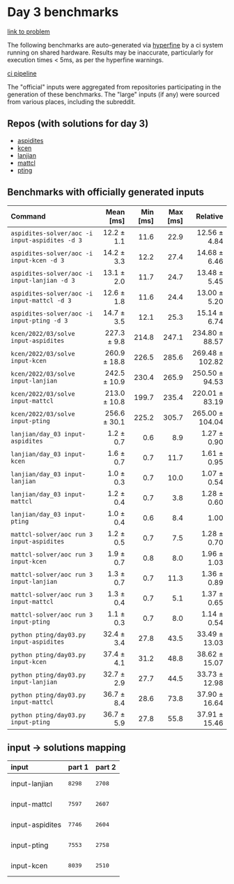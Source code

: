 # Day 3 benchmarks

[link to problem](http://adventofcode.com/2022/day/3)

The following benchmarks are auto-generated via [hyperfine](https://github.com/sharkdp/hyperfine) by a ci system running on shared hardware. Results may be inaccurate, particularly for execution times < 5ms, as per the hyperfine warnings.

[ci pipeline](http://ci.papercode.net:8080/teams/aoc2022/pipelines/aoc-compare-2022)

The "official" inputs were aggregated from repositories participating in the generation of these benchmarks. The "large" inputs (if any) were sourced from various places, including the subreddit.

## Repos (with solutions for day 3)


- [aspidites](https://github.com/aspidites/aoc2022)
- [kcen](https://github.com/kcen/AdventOfCode)
- [lanjian](https://github.com/LanJian/aoc-2022)
- [mattcl](https://github.com/mattcl/aoc2022)
- [pting](https://github.com/pting/aoc2022)

## Benchmarks with officially generated inputs
| Command | Mean [ms] | Min [ms] | Max [ms] | Relative |
|:---|---:|---:|---:|---:|
| `aspidites-solver/aoc -i input-aspidites -d 3` | 12.2 ± 1.1 | 11.6 | 22.9 | 12.56 ± 4.84 |
| `aspidites-solver/aoc -i input-kcen -d 3` | 14.2 ± 3.3 | 12.2 | 27.4 | 14.68 ± 6.46 |
| `aspidites-solver/aoc -i input-lanjian -d 3` | 13.1 ± 2.0 | 11.7 | 24.7 | 13.48 ± 5.45 |
| `aspidites-solver/aoc -i input-mattcl -d 3` | 12.6 ± 1.8 | 11.6 | 24.4 | 13.00 ± 5.20 |
| `aspidites-solver/aoc -i input-pting -d 3` | 14.7 ± 3.5 | 12.1 | 25.3 | 15.14 ± 6.74 |
| `kcen/2022/03/solve input-aspidites` | 227.3 ± 9.8 | 214.8 | 247.1 | 234.80 ± 88.57 |
| `kcen/2022/03/solve input-kcen` | 260.9 ± 18.8 | 226.5 | 285.6 | 269.48 ± 102.82 |
| `kcen/2022/03/solve input-lanjian` | 242.5 ± 10.9 | 230.4 | 265.9 | 250.50 ± 94.53 |
| `kcen/2022/03/solve input-mattcl` | 213.0 ± 10.8 | 199.7 | 235.4 | 220.01 ± 83.19 |
| `kcen/2022/03/solve input-pting` | 256.6 ± 30.1 | 225.2 | 305.7 | 265.00 ± 104.04 |
| `lanjian/day_03 input-aspidites` | 1.2 ± 0.7 | 0.6 | 8.9 | 1.27 ± 0.90 |
| `lanjian/day_03 input-kcen` | 1.6 ± 0.7 | 0.7 | 11.7 | 1.61 ± 0.95 |
| `lanjian/day_03 input-lanjian` | 1.0 ± 0.3 | 0.7 | 10.0 | 1.07 ± 0.54 |
| `lanjian/day_03 input-mattcl` | 1.2 ± 0.4 | 0.7 | 3.8 | 1.28 ± 0.60 |
| `lanjian/day_03 input-pting` | 1.0 ± 0.4 | 0.6 | 8.4 | 1.00 |
| `mattcl-solver/aoc run 3 input-aspidites` | 1.2 ± 0.5 | 0.7 | 7.5 | 1.28 ± 0.70 |
| `mattcl-solver/aoc run 3 input-kcen` | 1.9 ± 0.7 | 0.8 | 8.0 | 1.96 ± 1.03 |
| `mattcl-solver/aoc run 3 input-lanjian` | 1.3 ± 0.7 | 0.7 | 11.3 | 1.36 ± 0.89 |
| `mattcl-solver/aoc run 3 input-mattcl` | 1.3 ± 0.4 | 0.7 | 5.1 | 1.37 ± 0.65 |
| `mattcl-solver/aoc run 3 input-pting` | 1.1 ± 0.3 | 0.7 | 8.0 | 1.14 ± 0.54 |
| `python pting/day03.py input-aspidites` | 32.4 ± 3.4 | 27.8 | 43.5 | 33.49 ± 13.03 |
| `python pting/day03.py input-kcen` | 37.4 ± 4.1 | 31.2 | 48.8 | 38.62 ± 15.07 |
| `python pting/day03.py input-lanjian` | 32.7 ± 2.9 | 27.7 | 44.5 | 33.73 ± 12.98 |
| `python pting/day03.py input-mattcl` | 36.7 ± 8.4 | 28.6 | 73.8 | 37.90 ± 16.64 |
| `python pting/day03.py input-pting` | 36.7 ± 5.9 | 27.8 | 55.8 | 37.91 ± 15.46 |

## input -> solutions mapping
|input|part 1|part 2|
|:---|:---|:---|
|input-lanjian|<pre>8298</pre>|<pre>2708</pre>|
|input-mattcl|<pre>7597</pre>|<pre>2607</pre>|
|input-aspidites|<pre>7746</pre>|<pre>2604</pre>|
|input-pting|<pre>7553</pre>|<pre>2758</pre>|
|input-kcen|<pre>8039</pre>|<pre>2510</pre>|
